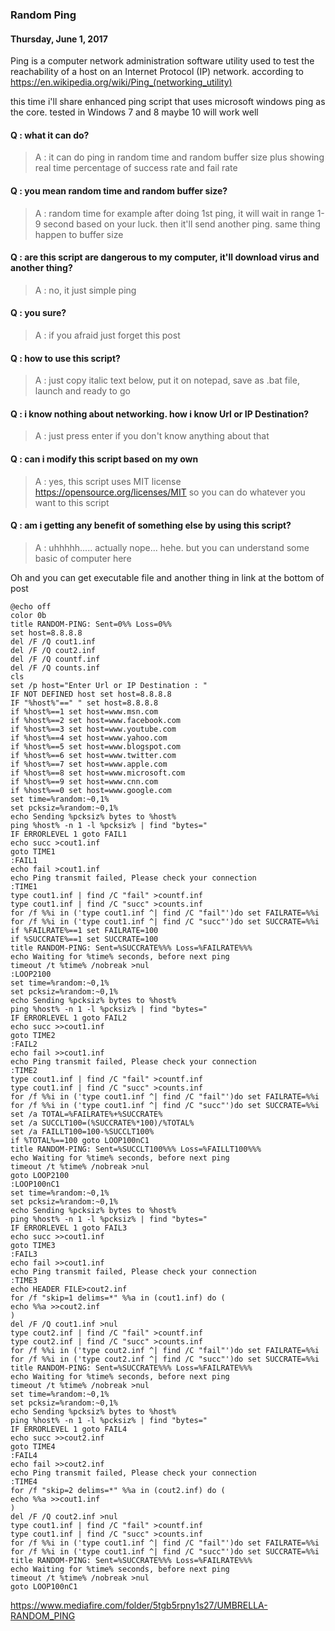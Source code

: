### **Random Ping**
#### Thursday, June 1, 2017

Ping is a computer network administration software utility used to test the reachability of a 
host on an Internet Protocol (IP) network. according to 
<https://en.wikipedia.org/wiki/Ping_(networking_utility)>

this time i'll share enhanced ping script that uses microsoft windows ping as the core. 
tested in Windows 7 and 8 maybe 10 will work well

#### Q : what it can do?
> A : it can do ping in random time and random buffer size plus showing real time percentage of success rate and fail rate

#### Q : you mean random time and random buffer size?
> A : random time for example after doing 1st ping, it will wait in range 1-9 second based on your luck. then it'll send another ping. same thing happen to buffer size

#### Q : are this script are dangerous to my computer, it'll download virus and another thing?
> A : no, it just simple ping

#### Q : you sure?
> A : if you afraid just forget this post

#### Q : how to use this script?
> A : just copy italic text below, put it on notepad, save as .bat file, launch and ready to go

#### Q : i know nothing about networking. how i know Url or IP Destination?
> A : just press enter if you don't know anything about that

#### Q : can i modify this script based on my own
> A : yes, this script uses MIT license https://opensource.org/licenses/MIT so you can do whatever you want to this script

#### Q : am i getting any benefit of something else by using this script?
> A : uhhhhh..... actually nope... hehe. but you can understand some basic of computer here

Oh and you can get executable file and another thing in link at the bottom of post

```batch
@echo off
color 0b
title RANDOM-PING: Sent=0%% Loss=0%%
set host=8.8.8.8
del /F /Q cout1.inf
del /F /Q cout2.inf
del /F /Q countf.inf
del /F /Q counts.inf
cls
set /p host="Enter Url or IP Destination : "
IF NOT DEFINED host set host=8.8.8.8
IF "%host%"==" " set host=8.8.8.8
if %host%==1 set host=www.msn.com
if %host%==2 set host=www.facebook.com
if %host%==3 set host=www.youtube.com
if %host%==4 set host=www.yahoo.com
if %host%==5 set host=www.blogspot.com
if %host%==6 set host=www.twitter.com
if %host%==7 set host=www.apple.com
if %host%==8 set host=www.microsoft.com
if %host%==9 set host=www.cnn.com
if %host%==0 set host=www.google.com
set time=%random:~0,1%
set pcksiz=%random:~0,1%
echo Sending %pcksiz% bytes to %host%
ping %host% -n 1 -l %pcksiz% | find "bytes="
IF ERRORLEVEL 1 goto FAIL1
echo succ >cout1.inf
goto TIME1
:FAIL1
echo fail >cout1.inf
echo Ping transmit failed, Please check your connection
:TIME1
type cout1.inf | find /C "fail" >countf.inf
type cout1.inf | find /C "succ" >counts.inf
for /f %%i in ('type cout1.inf ^| find /C "fail"')do set FAILRATE=%%i
for /f %%i in ('type cout1.inf ^| find /C "succ"')do set SUCCRATE=%%i
if %FAILRATE%==1 set FAILRATE=100
if %SUCCRATE%==1 set SUCCRATE=100
title RANDOM-PING: Sent=%SUCCRATE%%% Loss=%FAILRATE%%%
echo Waiting for %time% seconds, before next ping
timeout /t %time% /nobreak >nul
:LOOP2100
set time=%random:~0,1%
set pcksiz=%random:~0,1%
echo Sending %pcksiz% bytes to %host%
ping %host% -n 1 -l %pcksiz% | find "bytes="
IF ERRORLEVEL 1 goto FAIL2
echo succ >>cout1.inf
goto TIME2
:FAIL2
echo fail >>cout1.inf
echo Ping transmit failed, Please check your connection
:TIME2
type cout1.inf | find /C "fail" >countf.inf
type cout1.inf | find /C "succ" >counts.inf
for /f %%i in ('type cout1.inf ^| find /C "fail"')do set FAILRATE=%%i
for /f %%i in ('type cout1.inf ^| find /C "succ"')do set SUCCRATE=%%i
set /a TOTAL=%FAILRATE%+%SUCCRATE%
set /a SUCCLT100=(%SUCCRATE%*100)/%TOTAL%
set /a FAILLT100=100-%SUCCLT100%
if %TOTAL%==100 goto LOOP100nC1
title RANDOM-PING: Sent=%SUCCLT100%%% Loss=%FAILLT100%%%
echo Waiting for %time% seconds, before next ping
timeout /t %time% /nobreak >nul
goto LOOP2100
:LOOP100nC1
set time=%random:~0,1%
set pcksiz=%random:~0,1%
echo Sending %pcksiz% bytes to %host%
ping %host% -n 1 -l %pcksiz% | find "bytes="
IF ERRORLEVEL 1 goto FAIL3
echo succ >>cout1.inf
goto TIME3
:FAIL3
echo fail >>cout1.inf
echo Ping transmit failed, Please check your connection
:TIME3
echo HEADER FILE>cout2.inf
for /f "skip=1 delims=*" %%a in (cout1.inf) do (
echo %%a >>cout2.inf
)
del /F /Q cout1.inf >nul
type cout2.inf | find /C "fail" >countf.inf
type cout2.inf | find /C "succ" >counts.inf
for /f %%i in ('type cout2.inf ^| find /C "fail"')do set FAILRATE=%%i
for /f %%i in ('type cout2.inf ^| find /C "succ"')do set SUCCRATE=%%i
title RANDOM-PING: Sent=%SUCCRATE%%% Loss=%FAILRATE%%%
echo Waiting for %time% seconds, before next ping
timeout /t %time% /nobreak >nul
set time=%random:~0,1%
set pcksiz=%random:~0,1%
echo Sending %pcksiz% bytes to %host%
ping %host% -n 1 -l %pcksiz% | find "bytes="
IF ERRORLEVEL 1 goto FAIL4
echo succ >>cout2.inf
goto TIME4
:FAIL4
echo fail >>cout2.inf
echo Ping transmit failed, Please check your connection
:TIME4
for /f "skip=2 delims=*" %%a in (cout2.inf) do (
echo %%a >>cout1.inf
)
del /F /Q cout2.inf >nul
type cout1.inf | find /C "fail" >countf.inf
type cout1.inf | find /C "succ" >counts.inf
for /f %%i in ('type cout1.inf ^| find /C "fail"')do set FAILRATE=%%i
for /f %%i in ('type cout1.inf ^| find /C "succ"')do set SUCCRATE=%%i
title RANDOM-PING: Sent=%SUCCRATE%%% Loss=%FAILRATE%%%
echo Waiting for %time% seconds, before next ping
timeout /t %time% /nobreak >nul
goto LOOP100nC1
```
<https://www.mediafire.com/folder/5tgb5rpny1s27/UMBRELLA-RANDOM_PING>
